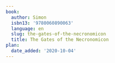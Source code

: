 ```yaml
---
book:
  author: Simon
  isbn13: '9780060890063'
  language: en
  slug: the-gates-of-the-necronomicon
  title: The Gates of the Necronomicon
plan:
  date_added: '2020-10-04'
---
```

